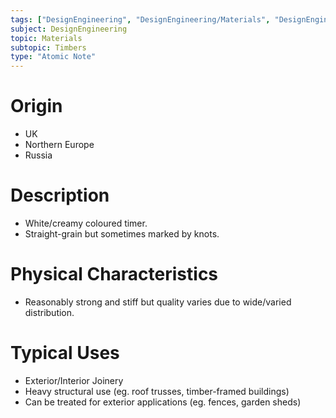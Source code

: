 ```yaml
---
tags: ["DesignEngineering", "DesignEngineering/Materials", "DesignEngineering/Materials/Timbers", "DesignEngineering/Materials/Timbers/Softwoods"]
subject: DesignEngineering
topic: Materials
subtopic: Timbers
type: "Atomic Note"
---
```


# Origin
 - UK
 - Northern Europe
 - Russia

# Description 
 - White/creamy coloured timer.
 - Straight-grain but sometimes marked by knots.

# Physical Characteristics 
 - Reasonably strong and stiff but quality varies due to wide/varied distribution.

# Typical Uses 
 - Exterior/Interior Joinery
 - Heavy structural use (eg. roof trusses, timber-framed buildings)
 - Can be treated for exterior applications (eg. fences, garden sheds)